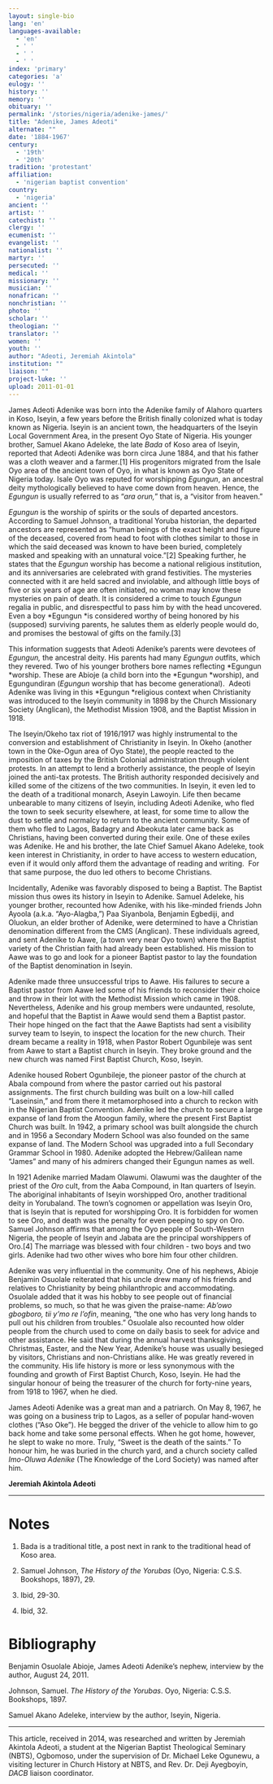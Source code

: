 ```yaml
---
layout: single-bio
lang: 'en'
languages-available:
  - 'en'
  - ' '
  - ' '
  - ' '
index: 'primary'
categories: 'a'
eulogy: ''
history: ''
memory: ''
obituary: ''
permalink: '/stories/nigeria/adenike-james/'
title: "Adenike, James Adeoti"
alternate: ""
date: '1884-1967'
century:
  - '19th'
  - '20th'
tradition: 'protestant'
affiliation:
  - 'nigerian baptist convention'
country:
  - 'nigeria'
ancient: ''
artist: ''
catechist: ''
clergy: ''
ecumenist: ''
evangelist: ''
nationalist: ''
martyr: ''
persecuted: ''
medical: ''
missionary: ''
musician: ''
nonafrican: ''
nonchristian: ''
photo: ''
scholar: ''
theologian: ''
translator: ''
women: ''
youth: ''
author: "Adeoti, Jeremiah Akintola"
institution: ""
liaison: ""
project-luke: ''
upload: 2011-01-01
---
```




James  Adeoti Adenike was born into the Adenike family of Alahoro quarters in Koso,  Iseyin, a few years before the British finally colonized what is today known as  Nigeria. Iseyin is an ancient town, the headquarters of the Iseyin Local  Government Area, in the present Oyo State of Nigeria. His younger brother, Samuel  Akano Adeleke, the late *Bada* of Koso  area of Iseyin, reported that Adeoti Adenike was born circa June 1884, and that  his father was a cloth weaver and a farmer.[1]  His progenitors migrated from the Isale Oyo area of the ancient town of  Oyo, in what is known as Oyo State of Nigeria today. Isale Oyo was reputed for  worshipping *Egungun*, an ancestral deity  mythologically believed to have come down from heaven. Hence, the *Egungun* is usually referred to as &ldquo;*ara orun,*&rdquo; that is, a &ldquo;visitor from  heaven.&rdquo;

*Egungun* is the worship  of spirits or the souls of departed ancestors. According to Samuel Johnson, a  traditional Yoruba historian, the departed ancestors are represented as &ldquo;human  beings of the exact height and figure of the deceased, covered from head to  foot with clothes similar to those in which the said deceased was known to have  been buried, completely masked and speaking with an unnatural voice.&rdquo;[2] Speaking  further, he states that the *Egungun* worship has become a national religious institution, and its anniversaries are  celebrated with grand festivities. The mysteries connected with it are held  sacred and inviolable, and although little boys of five or six years of age are  often initiated, no woman may know these mysteries on pain of death. It is considered  a crime to touch *Egungun* regalia in  public, and disrespectful to pass him by with the head uncovered. Even a boy *Egungun *is considered worthy of being  honored by his (supposed) surviving parents, he salutes them as elderly people  would do, and promises the bestowal of gifts on the family.[3]

This  information suggests that Adeoti Adenike&rsquo;s parents were devotees of *Egungun,* the ancestral deity. His  parents had many *Egungun o*utfits,  which they revered. Two of his younger brothers bore names reflecting *Egungun *worship. These are Abioje (a  child born into the *Egungun *worship),  and Egungundiran (*Egungun* worship that  has become generational).  Adeoti Adenike  was living in this *Egungun *religious context  when Christianity was introduced to the Iseyin community in 1898 by the Church  Missionary Society (Anglican), the Methodist Mission 1908, and the Baptist  Mission in 1918.

The  Iseyin/Okeho tax riot of 1916/1917 was highly instrumental to the conversion  and establishment of Christianity in Iseyin. In Okeho (another town in the Oke-Ogun  area of Oyo State), the people reacted to the imposition of taxes by the  British Colonial administration through violent protests. In an attempt to lend  a brotherly assistance, the people of Iseyin joined the anti-tax protests. The  British authority responded decisively and killed some of the citizens of the  two communities. In Iseyin, it even led to the death of a traditional monarch, Aseyin  Lawoyin. Life then became unbearable to many citizens of Iseyin, including Adeoti  Adenike, who fled the town to seek security elsewhere, at least, for some time  to allow the dust to settle and normalcy to return to the ancient community. Some  of them who fled to Lagos, Badagry and Abeokuta later came back as Christians,  having been converted during their exile. One of these exiles was Adenike. He  and his brother, the late Chief Samuel Akano Adeleke, took keen interest in  Christianity, in order to have access to western education, even if it would  only afford them the advantage of reading and writing.  For that same purpose, the duo led others to  become Christians.

Incidentally,  Adenike was favorably disposed to being a Baptist. The Baptist mission thus  owes its history in Iseyin to Adenike. Samuel Adeleke, his younger brother,  recounted how Adenike, with his like-minded friends John Ayoola (a.k.a. &ldquo;Ayo-Alagba,&rdquo;)  Paa Siyanbola, Benjamin Egbediji, and Oluokun, an elder brother of Adenike,  were determined to have a Christian denomination different from the CMS  (Anglican). These individuals agreed, and sent Adenike to Aawe, (a town very  near Oyo town) where the Baptist variety of the Christian faith had already  been established. His mission to Aawe was to go and look for a pioneer Baptist  pastor to lay the foundation of the Baptist denomination in Iseyin.

Adenike  made three unsuccessful trips to Aawe. His failures to secure a Baptist pastor  from Aawe led some of his friends to reconsider their choice and throw in their  lot with the Methodist Mission which came in 1908.  Nevertheless, Adenike and his group members  were undaunted, resolute, and hopeful that the Baptist in Aawe would send them a  Baptist pastor. Their hope hinged on the fact that the Aawe Baptists had sent a  visibility survey team to Iseyin, to inspect the location for the new church. Their  dream became a reality in 1918, when Pastor Robert Ogunbileje was sent from  Aawe to start a Baptist church in Iseyin. They broke ground and the new church  was named First Baptist Church, Koso, Iseyin.

Adenike  housed Robert Ogunbileje, the pioneer pastor of the church at Abala compound  from where the pastor carried out his pastoral assignments. The first church  building was built on a low-hill called &ldquo;Laseinsin,&rdquo; and from there it  metamorphosed into a church to reckon with in the Nigerian Baptist Convention. Adenike  led the church to secure a large expanse of land from the Atoogun family,  where the present First Baptist Church was built. In 1942, a primary school was  built alongside the church and in 1956 a Secondary Modern School was also  founded on the same expanse of land. The Modern School was upgraded into a full  Secondary Grammar School in 1980. Adenike adopted the Hebrew/Galilean name  &ldquo;James&rdquo; and many of his admirers changed their Egungun names as well.

In  1921 Adenike married Madam Olawumi. Olawumi was the daughter of the priest of the *Oro* cult, from the Aaba Compound, in  Itan quarters of Iseyin. The aboriginal inhabitants of Iseyin worshipped Oro,  another traditional deity in Yorubaland. The town&rsquo;s cognomen or appellation was  Iseyin Oro, that is Iseyin that is reputed for worshipping Oro. It is  forbidden for women to see Oro, and death was the penalty for even peeping to  spy on Oro. Samuel Johnson affirms that among the Oyo people of South-Western  Nigeria, the people of Iseyin and Jabata are the principal worshippers of Oro.[4]  The marriage was blessed with four children - two boys and two girls.  Adenike had two other wives who bore him four other children.

Adenike  was very influential in the community. One of his nephews, Abioje Benjamin  Osuolale reiterated that his uncle drew many of his friends and relatives to  Christianity by being philanthropic and accommodating. Osuolale added that it  was his hobby to see people out of financial problems, so much, so that he was  given the praise-name: *Ab&rsquo;owo gbogboro,  tii y&rsquo;mo re l&rsquo;ofin*, meaning, &ldquo;the one who has very long hands to pull out  his children from troubles.&rdquo; Osuolale also recounted how older people from the  church used to come on daily basis to seek for advice and other assistance. He  said that during the annual harvest thanksgiving, Christmas, Easter, and the New  Year, Adenike&rsquo;s house was usually besieged by visitors, Christians and  non-Christians alike. He was greatly revered in the community. His life history  is more or less synonymous with the founding and growth of First Baptist  Church, Koso, Iseyin. He had the singular honour of being the treasurer of the  church for forty-nine years, from 1918 to 1967, when he died.

James  Adeoti Adenike was a great man and a patriarch. On May 8,  1967, he was going on a business trip to Lagos, as a seller of popular  hand-woven clothes (&ldquo;Aso Oke&rdquo;). He begged the driver of the vehicle to allow  him to go back home and take some personal effects. When he got home, however, he  slept to wake no more. Truly, &ldquo;Sweet is the death of the saints.&rdquo; To honour  him, he was buried in the church yard, and a church society called *Imo-Oluwa Adenike* (The Knowledge of the Lord Society) was named after him.

**Jeremiah Akintola Adeoti**

---

# Notes
1. Bada is a traditional title, a post next in rank to the traditional head of Koso area.

2. Samuel Johnson, *The History of the Yorubas* (Oyo, Nigeria: C.S.S. Bookshops, 1897), 29.

3. Ibid, 29-30.

4. Ibid, 32.

# Bibliography
Benjamin Osuolale Abioje, James Adeoti Adenike’s nephew, interview by the author, August 24, 2011.

Johnson, Samuel. *The History of the Yorubas*. Oyo, Nigeria: C.S.S. Bookshops, 1897.

Samuel Akano Adeleke, interview by the author, Iseyin, Nigeria.

---

This article, received in 2014, was researched and   written by Jeremiah Akintola Adeoti, a student at the Nigerian Baptist   Theological Seminary (NBTS), Ogbomoso, under the supervision of Dr. Michael Leke Ogunewu, a visiting lecturer in Church History at  NBTS, and Rev. Dr. Deji   Ayegboyin, *DACB* liaison coordinator.